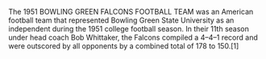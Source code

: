 The 1951 BOWLING GREEN FALCONS FOOTBALL TEAM was an American football team that represented Bowling Green State University as an independent during the 1951 college football season. In their 11th season under head coach Bob Whittaker, the Falcons compiled a 4–4–1 record and were outscored by all opponents by a combined total of 178 to 150.[1]
